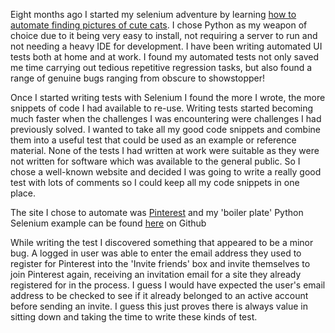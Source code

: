 Eight months ago I started my selenium adventure by learning  [how to automate finding pictures of cute cats](http://testingfuntime.blogspot.co.uk/2014/12/selenium-adventures-how-to-automate.html). I chose Python as my weapon of choice due to it being very easy to install, not requiring a server to run and not needing a heavy IDE for development. I have been writing automated UI tests both at home and at work. I found my automated tests not only saved me time carrying out tedious repetitive regression tasks, but also found a range of genuine bugs ranging from obscure to showstopper! 



Once I started writing tests with Selenium I found the more I wrote, the more snippets of code I had available to re-use. Writing tests started becoming much faster when the challenges I was encountering were challenges I had previously solved. I wanted to take all my good code snippets and combine them into a useful test that could be used as an example or reference material. None of the tests I had written at work were suitable as they were not written for software which was available to the general public. So I chose a well-known website and decided I was going to write a really good test with lots of comments so I could keep all my code snippets in one place. 


The site I chose to automate was [Pinterest](http://www.pinterest.com) and my 'boiler plate' Python Selenium example can be found [here](https://github.com/Rosalita/Selenium/blob/master/Python%20Examples/pinterest_example.py) on Github 


While writing the test I discovered something that appeared to be a minor bug. A logged in user was able to enter the email address they used to register for Pinterest into the 'Invite friends' box and invite themselves to join Pinterest again, receiving an invitation email for a site they already registered for in the process. I guess I would have expected the user's email address to be checked to see if it already belonged to an active account before sending an invite. I guess this just proves there is always value in sitting down and taking the time to write these kinds of test.